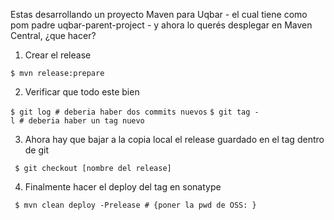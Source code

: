 Estas desarrollando un proyecto Maven para Uqbar - el cual tiene como pom padre uqbar-parent-project - y ahora lo querés desplegar en Maven Central, ¿que hacer?

1. Crear el release

`$ mvn release:prepare`

2. Verificar que todo este bien

`$ git log # deberia haber dos commits nuevos`
`$ git tag -l # deberia haber un tag nuevo`

3. Ahora hay que bajar a la copia local el release guardado en el tag dentro de git

` $ git checkout [nombre del release]`

4. Finalmente hacer el deploy del tag en sonatype

` $ mvn clean deploy -Prelease # {poner la pwd de OSS: }`
